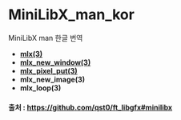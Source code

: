 # MiniLibX_man_kor
MiniLibX man 한글 번역

- **[mlx(3)](https://github.com/psj3205/MiniLibX_man_kor/blob/main/mlx.md)**
- **[mlx_new_window(3)](https://github.com/psj3205/MiniLibX_man_kor/blob/main/mlx_new_window.md)**
- **[mlx_pixel_put(3)](https://github.com/psj3205/MiniLibX_man_kor/blob/main/mlx_pixel_put.md)**
- **mlx_new_image(3)**
- **mlx_loop(3)**

#### 출처 : https://github.com/qst0/ft_libgfx#minilibx
